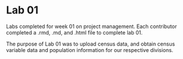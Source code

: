 # Lab 01

Labs completed for week 01 on project management. Each contributor completed a .rmd, .md, and .html file to complete lab 01.

The purpose of Lab 01 was to upload census data, and obtain census variable data and population information for our respective divisions.